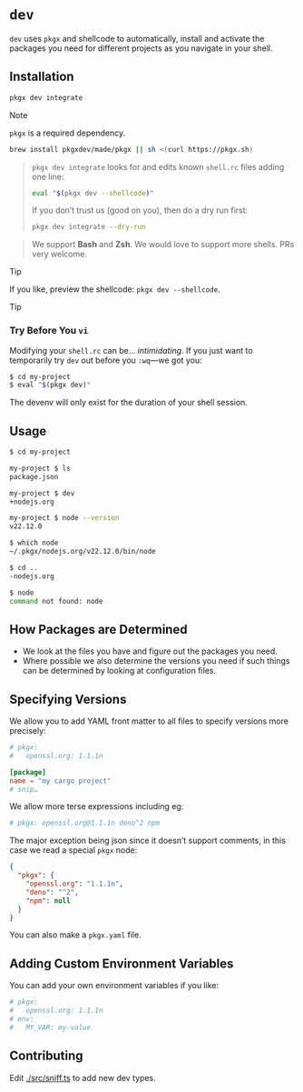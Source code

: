 # `dev`

`dev` uses `pkgx` and shellcode to automatically, install and activate the
packages you need for different projects as you navigate in your shell.

## Installation

```sh
pkgx dev integrate
```

> [!NOTE]
>
> `pkgx` is a required dependency.
>
> ```sh
> brew install pkgxdev/made/pkgx || sh <(curl https://pkgx.sh)
> ```

> `pkgx dev integrate` looks for and edits known `shell.rc` files adding one
> line:
>
> ```sh
> eval "$(pkgx dev --shellcode)"
> ```
>
> If you don’t trust us (good on you), then do a dry run first:
>
> ```sh
> pkgx dev integrate --dry-run
> ```

> We support **Bash** and **Zsh**. We would love to support more shells. PRs
> very welcome.

> [!TIP]
> If you like, preview the shellcode: `pkgx dev --shellcode`.

> [!TIP]
>
> ### Try Before You `vi`
>
> Modifying your `shell.rc` can be… _intimidating_. If you just want to
> temporarily try `dev` out before you `:wq`—we got you:
>
> ```sh
> $ cd my-project
> $ eval "$(pkgx dev)"
> ```
>
> The devenv will only exist for the duration of your shell session.

## Usage

```sh
$ cd my-project

my-project $ ls
package.json

my-project $ dev
+nodejs.org

my-project $ node --version
v22.12.0

$ which node
~/.pkgx/nodejs.org/v22.12.0/bin/node

$ cd ..
-nodejs.org

$ node
command not found: node
```

## How Packages are Determined

- We look at the files you have and figure out the packages you need.
- Where possible we also determine the versions you need if such things can be
  determined by looking at configuration files.

## Specifying Versions

We allow you to add YAML front matter to all files to specify versions more
precisely:

```toml
# pkgx:
#   openssl.org: 1.1.1n

[package]
name = "my cargo project"
# snip…
```

We allow more terse expressions including eg:

```toml
# pkgx: openssl.org@1.1.1n deno^2 npm
```

The major exception being json since it doesn’t support comments, in this case
we read a special `pkgx` node:

```json
{
  "pkgx": {
    "openssl.org": "1.1.1n",
    "deno": "^2",
    "npm": null
  }
}
```

You can also make a `pkgx.yaml` file.

## Adding Custom Environment Variables

You can add your own environment variables if you like:

```toml
# pkgx:
#   openssl.org: 1.1.1n
# env:
#   MY_VAR: my-value
```

## Contributing

Edit [./src/sniff.ts](src/sniff.ts) to add new dev types.
